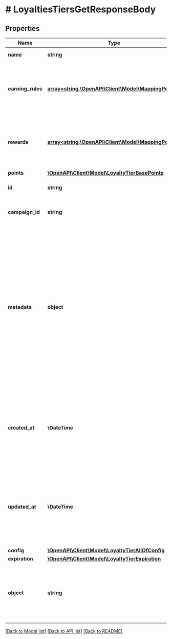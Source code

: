 # # LoyaltiesTiersGetResponseBody

## Properties

Name | Type | Description | Notes
------------ | ------------- | ------------- | -------------
**name** | **string** | Loyalty Tier name. | [optional]
**earning_rules** | [**array<string,\OpenAPI\Client\Model\MappingPoints>**](MappingPoints.md) | Contains a list of earning rule IDs and their points mapping for the given earning rule. | [optional]
**rewards** | [**array<string,\OpenAPI\Client\Model\MappingPoints>**](MappingPoints.md) | Contains a list of reward IDs and their points mapping for the given reward. | [optional]
**points** | [**\OpenAPI\Client\Model\LoyaltyTierBasePoints**](LoyaltyTierBasePoints.md) |  | [optional]
**id** | **string** | Unique loyalty tier ID. | [optional]
**campaign_id** | **string** | Unique parent campaign ID. | [optional]
**metadata** | **object** | The metadata object stores all custom attributes assigned to the loyalty tier. A set of key/value pairs that you can attach to a loyalty tier object. It can be useful for storing additional information about the loyalty tier in a structured format. | [optional]
**created_at** | **\DateTime** | Timestamp representing the date and time when the loyalty tier was created. The value is shown in the ISO 8601 format. | [optional]
**updated_at** | **\DateTime** | Timestamp representing the date and time when the loyalty tier was updated. The value is shown in the ISO 8601 format. | [optional]
**config** | [**\OpenAPI\Client\Model\LoyaltyTierAllOfConfig**](LoyaltyTierAllOfConfig.md) |  | [optional]
**expiration** | [**\OpenAPI\Client\Model\LoyaltyTierExpiration**](LoyaltyTierExpiration.md) |  | [optional]
**object** | **string** | The type of the object represented by JSON. This object stores information about the loyalty. | [optional] [default to 'loyalty_tier']

[[Back to Model list]](../../README.md#models) [[Back to API list]](../../README.md#endpoints) [[Back to README]](../../README.md)
